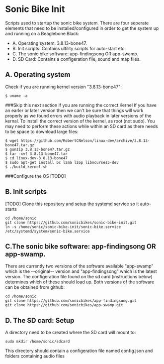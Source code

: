 Sonic Bike Init
============================

Scripts used to startup the sonic bike system. There are four seperate elements that need to be installed/configured in order to get the system up and running on a Beaglebone Black:

- A. Operating system: 3.8.13-bone47.
- B. Init scripts: Contains ultility scripts for auto-start etc.
- C. The sonic bike software: app-findingsong OR app-swamp.
- D. SD Card: Contains a configeration file, sound and map files.

## A. Operating system
Check if you are running kernel version "3.8.13-bone47":

    $ uname -a

###Skip this next section if you are running the correct Kernel
If you have an earler or later version then we can't be sure that things will work properly as we found errors with audio playback in later versions of the kernal. To install the correct version of the kernel, as root (not sudo). You may need to perform these actions while within an SD card as there needs to be space to download large files:

    $ wget https://github.com/RobertCNelson/linux-dev/archive/3.8.13-bone47.tar.gz
    $ gunzip 3.8.13-bone47.tar.gz
    $ tar -xvf 3.8.13-bone47.tar
    $ cd linux-dev-3.8.13-bone47
    $ sudo apt-get install bc lzma lzop libncurses5-dev 
    $ ./build_kernel.sh

###Configure the OS
[TODO]

## B. Init scripts
[TODO]
Clone this repository and setup the systemd service so it auto-starts

    cd /home/sonic
    git clone https://github.com/sonicbikes/sonic-bike-init.git
    ln -s /home/sonic/sonic-bike-init/sonic-bike.service /etc/systemd/system/sonic-bike.service

## C.The sonic bike software: app-findingsong OR app-swamp.
There are currently two versions of the software available "app-swamp" which is the --original-- version and "app-findingsong" which is the latest version. The configeration file found on the sd card (instructions below) determines which of these should load up. Both versions of the software can be obtained from github:

    cd /home/sonic
    git clone https://github.com/sonicbikes/app-findingsong.git
    git clone https://github.com/sonicbikes/app-swamp.git

## D. The SD card: Setup

A directory need to be created where the SD card will mount to:
    
    sudo mkdir /home/sonic/sdcard

This directory should contain a configeration file named config.json and folders containing audio files



